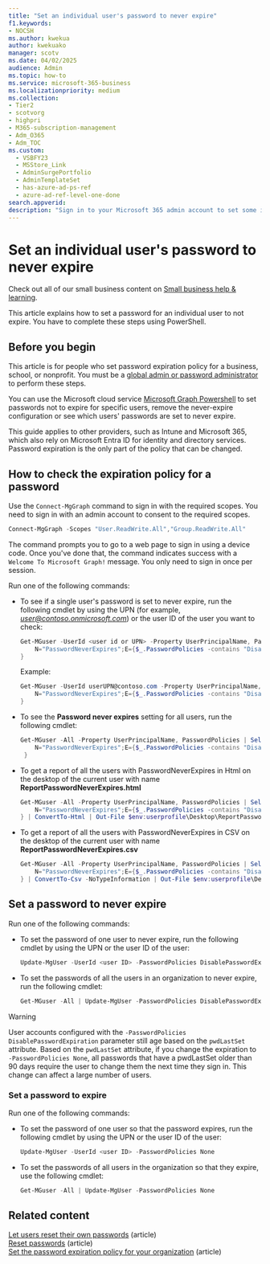 ```yaml
---
title: "Set an individual user's password to never expire"
f1.keywords:
- NOCSH
ms.author: kwekua
author: kwekuako
manager: scotv
ms.date: 04/02/2025
audience: Admin
ms.topic: how-to
ms.service: microsoft-365-business
ms.localizationpriority: medium
ms.collection:
- Tier2
- scotvorg
- highpri
- M365-subscription-management
- Adm_O365
- Adm_TOC
ms.custom:
  - VSBFY23
  - MSStore_Link
  - AdminSurgePortfolio
  - AdminTemplateSet
  - has-azure-ad-ps-ref
  - azure-ad-ref-level-one-done
search.appverid:
description: "Sign in to your Microsoft 365 admin account to set some individual user passwords to never expire by using Microsoft Graph PowerShell."
---
```

# Set an individual user's password to never expire

Check out all of our small business content on [Small business help & learning](https://go.microsoft.com/fwlink/?linkid=2224585).

This article explains how to set a password for an individual user to not expire. You have to complete these steps using PowerShell.

## Before you begin

This article is for people who set password expiration policy for a business, school, or nonprofit. You must be a [global admin or password administrator](about-admin-roles.md) to perform these steps.

You can use the Microsoft cloud service [Microsoft Graph Powershell](/powershell/microsoftgraph/overview) to set passwords not to expire for specific users, remove the never-expire configuration or see which users' passwords are set to never expire.

This guide applies to other providers, such as Intune and Microsoft 365, which also rely on Microsoft Entra ID for identity and directory services. Password expiration is the only part of the policy that can be changed.

## How to check the expiration policy for a password

Use the `Connect-MgGraph` command to sign in with the required scopes. You need to sign in with an admin account to consent to the required scopes.

```powershell
Connect-MgGraph -Scopes "User.ReadWrite.All","Group.ReadWrite.All"
 ```
The command prompts you to go to a web page to sign in using a device code. Once you've done that, the command indicates success with a `Welcome To Microsoft Graph!` message. You only need to sign in once per session.

Run one of the following commands:

- To see if a single user's password is set to never expire, run the following cmdlet by using the UPN (for example, *user@contoso.onmicrosoft.com*) or the user ID of the user you want to check:

    ```powershell
    Get-MGuser -UserId <user id or UPN> -Property UserPrincipalName, PasswordPolicies | Select-Object UserPrincipalName,@{
        N="PasswordNeverExpires";E={$_.PasswordPolicies -contains "DisablePasswordExpiration"}
    }
    ```

    Example:

    ```powershell
    Get-MGuser -UserId userUPN@contoso.com -Property UserPrincipalName, PasswordPolicies | Select-Object UserprincipalName,@{
        N="PasswordNeverExpires";E={$_.PasswordPolicies -contains "DisablePasswordExpiration"}
    }
    ```

- To see the **Password never expires** setting for all users, run the following cmdlet:

    ```powershell
    Get-MGuser -All -Property UserPrincipalName, PasswordPolicies | Select-Object UserprincipalName,@{
        N="PasswordNeverExpires";E={$_.PasswordPolicies -contains "DisablePasswordExpiration"}
     }
    ```

- To get a report of all the users with PasswordNeverExpires in Html on the desktop of the current user with name  **ReportPasswordNeverExpires.html**

    ```powershell
    Get-MGuser -All -Property UserPrincipalName, PasswordPolicies | Select-Object UserprincipalName,@{
        N="PasswordNeverExpires";E={$_.PasswordPolicies -contains "DisablePasswordExpiration"}
    } | ConvertTo-Html | Out-File $env:userprofile\Desktop\ReportPasswordNeverExpires.html
    ```

- To get a report of all the users with PasswordNeverExpires in CSV on the desktop of the current user with name **ReportPasswordNeverExpires.csv**

    ```powershell
    Get-MGuser -All -Property UserPrincipalName, PasswordPolicies | Select-Object UserprincipalName,@{
        N="PasswordNeverExpires";E={$_.PasswordPolicies -contains "DisablePasswordExpiration"}
    } | ConvertTo-Csv -NoTypeInformation | Out-File $env:userprofile\Desktop\ReportPasswordNeverExpires.csv

## Set a password to never expire

Run one of the following commands:

- To set the password of one user to never expire, run the following cmdlet by using the UPN or the user ID of the user:

    ```powershell
    Update-MgUser -UserId <user ID> -PasswordPolicies DisablePasswordExpiration
    ```

- To set the passwords of all the users in an organization to never expire, run the following cmdlet:

    ```powershell
    Get-MGuser -All | Update-MgUser -PasswordPolicies DisablePasswordExpiration
    ```

> [!WARNING]
> User accounts configured with the `-PasswordPolicies DisablePasswordExpiration` parameter still age based on the `pwdLastSet` attribute. Based on the `pwdLastSet` attribute, if you change the expiration to `-PasswordPolicies None`, all passwords that have a pwdLastSet older than 90 days require the user to change them the next time they sign in. This change can affect a large number of users.

### Set a password to expire

Run one of the following commands:

- To set the password of one user so that the password expires, run the following cmdlet by using the UPN or the user ID of the user:

    ```powershell
    Update-MgUser -UserId <user ID> -PasswordPolicies None
    ```

- To set the passwords of all users in the organization so that they expire, use the following cmdlet:

    ```powershell
    Get-MGuser -All | Update-MgUser -PasswordPolicies None
    ```

## Related content

[Let users reset their own passwords](../add-users/let-users-reset-passwords.md) (article)\
[Reset passwords](../add-users/reset-passwords.md) (article)\
[Set the password expiration policy for your organization](../manage/set-password-expiration-policy.md) (article)
